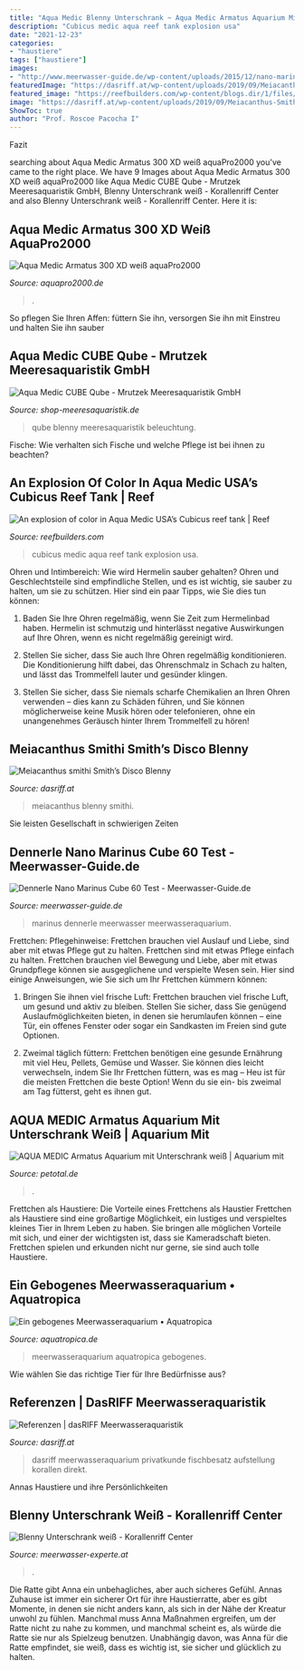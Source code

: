 ```yaml
---
title: "Aqua Medic Blenny Unterschrank ~ Aqua Medic Armatus Aquarium Mit Unterschrank Weiß"
description: "Cubicus medic aqua reef tank explosion usa"
date: "2021-12-23"
categories:
- "haustiere"
tags: ["haustiere"]
images:
- "http://www.meerwasser-guide.de/wp-content/uploads/2015/12/nano-marinus-cube-complete-plus-60-a1_720x600.jpg"
featuredImage: "https://dasriff.at/wp-content/uploads/2019/09/Meiacanthus-Smithii.png"
featured_image: "https://reefbuilders.com/wp-content/blogs.dir/1/files/aqua-medic-cubicus/aquamedic-cubicus-reef-tank-4.jpg"
image: "https://dasriff.at/wp-content/uploads/2019/09/Meiacanthus-Smithii.png"
ShowToc: true
author: "Prof. Roscoe Pacocha I"
---
```



Fazit

	

		
searching about Aqua Medic Armatus 300 XD weiß aquaPro2000 you've came to the right place. We have 9 Images about Aqua Medic Armatus 300 XD weiß aquaPro2000 like Aqua Medic CUBE Qube - Mrutzek Meeresaquaristik GmbH, Blenny Unterschrank weiß - Korallenriff Center and also Blenny Unterschrank weiß - Korallenriff Center. Here it is:
		
    
## Aqua Medic Armatus 300 XD Weiß AquaPro2000

<img loading=lazy src="https://www.aquapro2000.de/media/catalog/product/cache/1/image/1024x/c657acbaa43513bfcb392d597dba2b11/a/r/armatus_xd_sicherheitswanne.jpg" onerror="this.onerror=null;this.src='https://tse2.mm.bing.net/th?id=OIP.arm9SuqnKQ4VPnpa8i0xeQHaHa&amp;pid=15.1';" alt="Aqua Medic Armatus 300 XD weiß aquaPro2000">

_Source: aquapro2000.de_

>. 

	

So pflegen Sie Ihren Affen: füttern Sie ihn, versorgen Sie ihn mit Einstreu und halten Sie ihn sauber

    
## Aqua Medic CUBE Qube - Mrutzek Meeresaquaristik GmbH

<img loading=lazy src="https://www.shop-meeresaquaristik.de/images/product_images/popup_images/18376_5.jpg" onerror="this.onerror=null;this.src='https://tse1.mm.bing.net/th?id=OIP.AeU8WV-faXut4qJZKzz6bwHaJi&amp;pid=15.1';" alt="Aqua Medic CUBE Qube - Mrutzek Meeresaquaristik GmbH">

_Source: shop-meeresaquaristik.de_

>qube blenny meeresaquaristik beleuchtung. 

	

Fische: Wie verhalten sich Fische und welche Pflege ist bei ihnen zu beachten?

    
## An Explosion Of Color In Aqua Medic USA’s Cubicus Reef Tank | Reef

<img loading=lazy src="https://reefbuilders.com/wp-content/blogs.dir/1/files/aqua-medic-cubicus/aquamedic-cubicus-reef-tank-4.jpg" onerror="this.onerror=null;this.src='https://tse3.mm.bing.net/th?id=OIP.YU9iiSUVN9tsUC3s8GLeSQHaJA&amp;pid=15.1';" alt="An explosion of color in Aqua Medic USA’s Cubicus reef tank | Reef">

_Source: reefbuilders.com_

>cubicus medic aqua reef tank explosion usa. 

	

Ohren und Intimbereich: Wie wird Hermelin sauber gehalten?
Ohren und Geschlechtsteile sind empfindliche Stellen, und es ist wichtig, sie sauber zu halten, um sie zu schützen. Hier sind ein paar Tipps, wie Sie dies tun können:
1. Baden Sie Ihre Ohren regelmäßig, wenn Sie Zeit zum Hermelinbad haben. Hermelin ist schmutzig und hinterlässt negative Auswirkungen auf Ihre Ohren, wenn es nicht regelmäßig gereinigt wird.

2. Stellen Sie sicher, dass Sie auch Ihre Ohren regelmäßig konditionieren. Die Konditionierung hilft dabei, das Ohrenschmalz in Schach zu halten, und lässt das Trommelfell lauter und gesünder klingen.

3. Stellen Sie sicher, dass Sie niemals scharfe Chemikalien an Ihren Ohren verwenden – dies kann zu Schäden führen, und Sie können möglicherweise keine Musik hören oder telefonieren, ohne ein unangenehmes Geräusch hinter Ihrem Trommelfell zu hören!

    
## Meiacanthus Smithi Smith’s Disco Blenny

<img loading=lazy src="https://dasriff.at/wp-content/uploads/2019/09/Meiacanthus-Smithii.png" onerror="this.onerror=null;this.src='https://tse4.mm.bing.net/th?id=OIP.Dt1t8A7pLru7SqJvQw9FDAHaE8&amp;pid=15.1';" alt="Meiacanthus smithi Smith’s Disco Blenny">

_Source: dasriff.at_

>meiacanthus blenny smithi. 

	

Sie leisten Gesellschaft in schwierigen Zeiten

    
## Dennerle Nano Marinus Cube 60 Test - Meerwasser-Guide.de

<img loading=lazy src="http://www.meerwasser-guide.de/wp-content/uploads/2015/12/nano-marinus-cube-complete-plus-60-a1_720x600.jpg" onerror="this.onerror=null;this.src='https://tse4.mm.bing.net/th?id=OIP.9QhxxnmG0o7rf-D8jtQ8YQHaE8&amp;pid=15.1';" alt="Dennerle Nano Marinus Cube 60 Test - Meerwasser-Guide.de">

_Source: meerwasser-guide.de_

>marinus dennerle meerwasser meerwasseraquarium. 

	

Frettchen: Pflegehinweise: Frettchen brauchen viel Auslauf und Liebe, sind aber mit etwas Pflege gut zu halten.
Frettchen sind mit etwas Pflege einfach zu halten. Frettchen brauchen viel Bewegung und Liebe, aber mit etwas Grundpflege können sie ausgeglichene und verspielte Wesen sein. Hier sind einige Anweisungen, wie Sie sich um Ihr Frettchen kümmern können:
1. Bringen Sie ihnen viel frische Luft: Frettchen brauchen viel frische Luft, um gesund und aktiv zu bleiben. Stellen Sie sicher, dass Sie genügend Auslaufmöglichkeiten bieten, in denen sie herumlaufen können – eine Tür, ein offenes Fenster oder sogar ein Sandkasten im Freien sind gute Optionen.

2. Zweimal täglich füttern: Frettchen benötigen eine gesunde Ernährung mit viel Heu, Pellets, Gemüse und Wasser. Sie können dies leicht verwechseln, indem Sie Ihr Frettchen füttern, was es mag – Heu ist für die meisten Frettchen die beste Option! Wenn du sie ein- bis zweimal am Tag fütterst, geht es ihnen gut.

    
## AQUA MEDIC Armatus Aquarium Mit Unterschrank Weiß | Aquarium Mit

<img loading=lazy src="https://www.petcdn.de/media/image/94/73/78/aqua-medic-armatus-aquarium-mit-unterschrank-weib-4025901139808_600x600@2x.jpg" onerror="this.onerror=null;this.src='https://tse4.mm.bing.net/th?id=OIP.Am18vCZr6MEbEuqPu2i5OAHaME&amp;pid=15.1';" alt="AQUA MEDIC Armatus Aquarium mit Unterschrank weiß | Aquarium mit">

_Source: petotal.de_

>. 

	

Frettchen als Haustiere: Die Vorteile eines Frettchens als Haustier
Frettchen als Haustiere sind eine großartige Möglichkeit, ein lustiges und verspieltes kleines Tier in Ihrem Leben zu haben. Sie bringen alle möglichen Vorteile mit sich, und einer der wichtigsten ist, dass sie Kameradschaft bieten. Frettchen spielen und erkunden nicht nur gerne, sie sind auch tolle Haustiere.

    
## Ein Gebogenes Meerwasseraquarium • Aquatropica

<img loading=lazy src="https://aquatropica.de/wp-content/uploads/2015/08/11864744_1608330406099674_2810563572406067971_o.jpg" onerror="this.onerror=null;this.src='https://tse1.mm.bing.net/th?id=OIP.E0c0QXX0ebHCdX4yjrimigHaFj&amp;pid=15.1';" alt="Ein gebogenes Meerwasseraquarium • Aquatropica">

_Source: aquatropica.de_

>meerwasseraquarium aquatropica gebogenes. 

	

Wie wählen Sie das richtige Tier für Ihre Bedürfnisse aus?

    
## Referenzen | DasRIFF Meerwasseraquaristik

<img loading=lazy src="https://dasriff.at/wp-content/uploads/2019/05/aquarium-privatkunde-1-1400x788.jpg" onerror="this.onerror=null;this.src='https://tse2.mm.bing.net/th?id=OIP.idAqvPMAdhRqIUn7OKIp9wHaEK&amp;pid=15.1';" alt="Referenzen | dasRIFF Meerwasseraquaristik">

_Source: dasriff.at_

>dasriff meerwasseraquarium privatkunde fischbesatz aufstellung korallen direkt. 

	

Annas Haustiere und ihre Persönlichkeiten

    
## Blenny Unterschrank Weiß - Korallenriff Center

<img loading=lazy src="https://www.meerwasser-experte.at/wp-content/uploads/2018/10/Aqua-Medic_565.0111.jpg" onerror="this.onerror=null;this.src='https://tse3.mm.bing.net/th?id=OIP.VYgRKDVqTnuON2YPf9sebgHaHa&amp;pid=15.1';" alt="Blenny Unterschrank weiß - Korallenriff Center">

_Source: meerwasser-experte.at_

>. 

	

Die Ratte gibt Anna ein unbehagliches, aber auch sicheres Gefühl.
Annas Zuhause ist immer ein sicherer Ort für ihre Haustierratte, aber es gibt Momente, in denen sie nicht anders kann, als sich in der Nähe der Kreatur unwohl zu fühlen. Manchmal muss Anna Maßnahmen ergreifen, um der Ratte nicht zu nahe zu kommen, und manchmal scheint es, als würde die Ratte sie nur als Spielzeug benutzen. Unabhängig davon, was Anna für die Ratte empfindet, sie weiß, dass es wichtig ist, sie sicher und glücklich zu halten.

